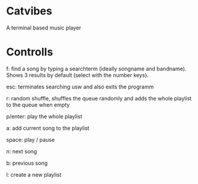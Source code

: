# Catvibes
A terminal based music player

# Controlls
f: find a song by typing a searchterm (ideally songname and bandname). Shows 3 results by default (select with the number keys).

esc: terminates searching usw and also exits the programm

r: random shuffle, shuffles the queue randomly and adds the whole playlist to the queue when empty

p/enter: play the whole playlist

a: add current song to the playlist

space: play / pause

n: next song

b: previous song

l: create a new playlist